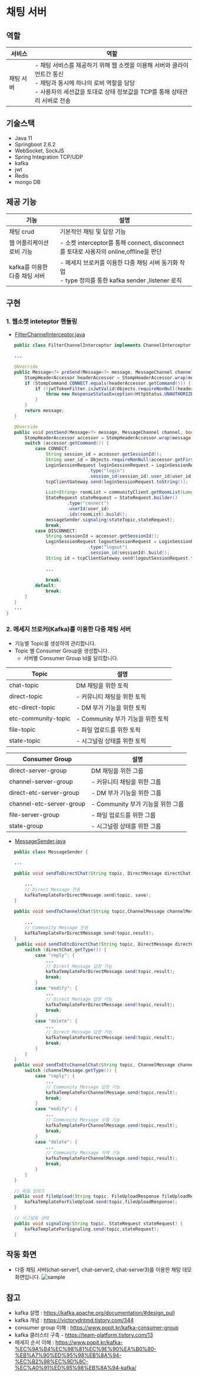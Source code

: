 # 채팅 서버

## 역할
|서비스|역할|
|---|---|
|채팅 서버|- 채팅 서비스를 제공하기 위해 웹 소켓을 이용해 서버와 클라이언트간 통신<br>- 채팅과 동시에 하나의 로비 역할을 담당<br>- 사용자의 세션값을 토대로 상태 정보값을 TCP를 통해 상태관리 서버로 전송|


## 기술스택
- Java 11
- Springboot 2.6.2
- WebSocket, SockJS
- Spring Integration TCP/UDP
- kafka
- jwt
- Redis
- mongo DB

## 제공 기능
|기능|설명|
|---|---|
|채팅 crud | 기본적인 채팅 및 답장 기능|
|웹 어플리케이션 <br> 로비 기능 | - 소켓 interceptor를 통해 connect, disconnect를 토대로 사용자의 online,offline을 판단|
|kafka를 이용한 다중 채팅 서버 | - 메세지 브로커를 이용한 다중 채팅 서버 동기화 작업 <br> - type 정의를 통한 kafka sender ,listener 로직|

## 구현
### 1. 웹소켓 inteteptor 핸들링

- [FilterChannelInterceptor.java](.src/backend/chat/src/main/java/com/example/chatserver/config/FilterChannelInterceptor.java)
 ```java
    public class FilterChannelInterceptor implements ChannelInterceptor {

    ...

    @Override
    public Message<?> preSend(Message<?> message, MessageChannel channel) {
        StompHeaderAccessor headerAccessor = StompHeaderAccessor.wrap(message);
        if (StompCommand.CONNECT.equals(headerAccessor.getCommand())) {
            if (!jwtTokenFilter.isJwtValid(Objects.requireNonNull(headerAccessor.getFirstNativeHeader("access-token")))) {
                throw new ResponseStatusException(HttpStatus.UNAUTHORIZED);
            }
        }
        return message;
    }

    @Override
    public void postSend(Message<?> message, MessageChannel channel, boolean sent) {
        StompHeaderAccessor accessor = StompHeaderAccessor.wrap(message);
        switch (accessor.getCommand()) {
            case CONNECT:
                String session_id = accessor.getSessionId();
                String user_id = Objects.requireNonNull(accessor.getFirstNativeHeader("user-id"));
                LoginSessionRequest loginSessionRequest = LoginSessionRequest.builder()
                                .type("login")
                                .session_id(session_id).user_id(user_id).build();
                tcpClientGateway.send(loginSessionRequest.toString());

                List<String> roomList = communityClient.getRoomList(Long.valueOf(user_id));
                StateRequest stateRequest = StateRequest.builder()
                        .type("connect")
                        .userId(user_id)
                        .ids(roomList).build();
                messageSender.signaling(stateTopic,stateRequest);
                break;
            case DISCONNECT:
                String sessionId = accessor.getSessionId();
                LoginSessionRequest logoutSessionRequest = LoginSessionRequest.builder()
                                .type("logout")
                                .session_id(sessionId).build();
                String id = tcpClientGateway.send(logoutSessionRequest.toString());
                
                ...
                
                break;
            default:
                break;
        }
    }
    ...
}
```
### 2. 메세지 브로커(Kafka)를 이용한 다중 채팅 서버
- 기능별 Topic를 생성하여 관리합니다.
- Topic 별 Consumer Group을 생성합니다.
  - 서버별 Consumer Group Id를 달리합니다.
 
|Topic|설명|
|---|---|
|chat-topic | DM 채팅을 위한 토픽|
|direct-topic | - 커뮤니티 채팅을 위한 토픽|
|etc-direct-topic | - DM 부가 기능을 위한 토픽|
|etc-community-topic | - Community 부가 기능을 위한 토픽|
|file-topic | - 파일 업로드를 위한 토픽|
|state-topic | - 시그널링 상태를 위한 토픽|

|Consumer Group|설명|
|---|---|
|direct-server-group | DM 채팅을 위한 그룹|
|channel-server-group | - 커뮤니티 채팅을 위한 그룹|
|direct-etc-server-group | - DM 부가 기능을 위한 그룹|
|channel-etc-server-group | - Community 부가 기능을 위한 그룹|
|file-server-group | - 파일 업로드를 위한 그룹|
|state-group | - 시그널링 상태를 위한 그룹|

- [MessageSender.java](./src/backend/chat/src/main/java/com/example/chatserver/kafka/MessageSender.java)

 ```java
    public class MessageSender {

    ...

    public void sendToDirectChat(String topic, DirectMessage directChat) {
        
        ...
        // Direct Message 전송
        kafkaTemplateForDirectMessage.send(topic, save);
    }

    public void sendToChannelChat(String topic,ChannelMessage channelMessage) {
    
        ...
        // Community Message 전송
        kafkaTemplateForDirectMessage.send(topic,result);
    }
     public void sendToEtcDirectChat(String topic, DirectMessage directChat) {
        switch (directChat.getType()) {
            case "reply": {
                ...
                // Direct Message 답장 기능
                kafkaTemplateForDirectMessage.send(topic,result);
                break;
            }
            case "modify": {
                ...
                // Direct Message 답장 기능
                kafkaTemplateForDirectMessage.send(topic,result);
                break;
            }
            case "delete": {
                ...
                // Direct Message 답장 기능
                kafkaTemplateForDirectMessage.send(topic,result);
                break;
            }
        }
    }
    public void sendToEtcChannelChat(String topic, ChannelMessage channelMessage) {
        switch (channelMessage.getType()) {
            case "reply": {
                ...
                // Community Message 답장 기능
                kafkaTemplateForChannelMessage.send(topic,result);
                break;
            }
            case "modify": {
                ...
                // Community Message 수정 기능
                kafkaTemplateForChannelMessage.send(topic,result);
                break;
            }
            case "delete": {
                ...
                // Community Message 삭제 기능
                kafkaTemplateForChannelMessage.send(topic,result);
                break;
            }
        }
    }

    // 파일 업로드
    public void fileUpload(String topic, FileUploadResponse fileUploadResponse) {
        kafkaTemplateForFileUpload.send(topic,fileUploadResponse);
    }

    // 시그널링 상태
    public void signaling(String topic, StateRequest stateRequest) {
        kafkaTemplateForSignaling.send(topic,stateRequest);
    }
 ```
 
 
## 작동 화면
- 다중 채팅 서버(chat-server1, chat-server2, chat-server3)를 이용한 채팅 데모 화면입니다.
![sample](https://github.com/stove-smooth/signaling/blob/main/assets/sample.gif?raw=true)
 
 ## 참고
- kafka 설명 : https://kafka.apache.org/documentation/#design_pull
- kafka 개념 : https://victorydntmd.tistory.com/344
- consumer group 이해 : https://www.popit.kr/kafka-consumer-group
- kafka 클러스터 구축 - https://team-platform.tistory.com/13
- 메세지 순서 이해 : https://www.popit.kr/kafka-%EC%9A%B4%EC%98%81%EC%9E%90%EA%B0%80-%EB%A7%90%ED%95%98%EB%8A%94-%EC%B2%98%EC%9D%8C-%EC%A0%91%ED%95%98%EB%8A%94-kafka/

